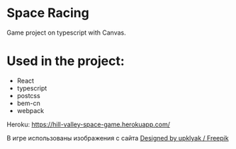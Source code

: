 # Space Racing

Game project on typescript with Canvas.

# Used in the project:

- React
- typescript
- postcss
- bem-cn
- webpack

Heroku: https://hill-valley-space-game.herokuapp.com/

В игре использованы изображения с сайта <a href="http://www.freepik.com">Designed by upklyak / Freepik</a>

